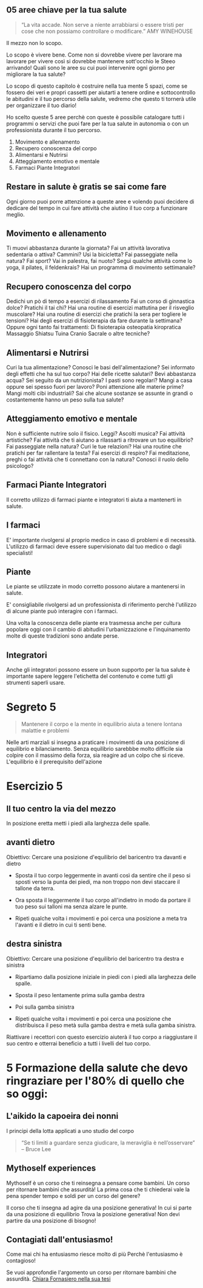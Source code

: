 
## 05 aree chiave per la tua salute

> “La vita accade. Non serve a niente arrabbiarsi o essere tristi per cose che non possiamo controllare o modificare.”
 >AMY WINEHOUSE

Il mezzo non lo scopo.

Lo scopo è vivere bene. Come non si dovrebbe vivere per lavorare ma lavorare per vivere così si dovrebbe 
mantenere sott'occhio le Steeo arrivando!
Quali sono le aree su cui puoi intervenire ogni giorno per migliorare la tua salute?

Lo scopo di questo capitolo è costruire nella tua mente 5 spazi, come se fossero dei veri e propri cassetti per aiutarti a tenere ordine e sottocontrollo le abitudini e il tuo percorso della salute, vedremo che questo ti tornerà utile per organizzare il tuo diario!

Ho scelto queste 5 aree perchè con queste è possibile catalogare tutti i programmi o servizi che puoi  fare per la tua salute in autonomia o con un professionista durante il tuo percorso.

 1. Movimento e allenamento
 2. Recupero conoscenza del corpo
 3. Alimentarsi e Nutrirsi
 4. Atteggiamento emotivo e mentale
 5. Farmaci Piante Integratori


## Restare in salute è gratis se sai come fare

Ogni giorno puoi porre attenzione a queste aree e volendo puoi decidere di dedicare del tempo in cui fare attività che aiutino il tuo corp a funzionare meglio.



## Movimento e allenamento

Ti muovi abbastanza durante la giornata?
Fai un attività lavorativa sedentaria o attiva?
Cammini? 
Usi la bicicletta?
Fai passeggiate nella natura?
Fai sport? 
Vai in palestra, fai nuoto?
Segui qualche attività come lo yoga, il pilates, il feldenkrais?
Hai un programma di movimento settimanale?

## Recupero conoscenza del corpo

Dedichi un pò di tempo a esercizi di rilassamento 
Fai un corso di ginnastica dolce? 
Pratichi il tai chi?
Hai una routine di esercizi mattutina per il risveglio muscolare? 
Hai una routine di esercizi che pratichi la sera per togliere le tensioni?
Hai degli esercizi di fisioterapia da fare durante la settimana?
Oppure ogni tanto fai trattamenti:
Di fisioterapia
osteopatia 
kiropratica
Massaggio
Shiatsu
Tuina 
Cranio Sacrale o altre tecniche?

## Alimentarsi e Nutrirsi

Curi la tua alimentazione? 
Conosci le basi dell'alimentazione?
Sei informato degli effetti che ha sul tuo corpo?
Hai delle ricette salutari?
Bevi abbastanza acqua? 
Sei seguito da un nutrizionista?
I pasti sono regolari?
Mangi a casa oppure sei spesso fuori per lavoro?
Poni attenzione alle materie prime?
Mangi molti cibi industriali?
Sai che alcune sostanze se assunte in grandi o costantemente hanno un peso sulla tua salute?

## Atteggiamento emotivo e mentale

Non è sufficiente nutrire solo il fisico.
Leggi? 
Ascolti musica?
Fai attività artistiche?
Fai attività che ti aiutano a rilassarti a ritrovare un tuo equilibrio?
Fai passeggiate nella natura?
Curi le tue relazioni? 
Hai una routine che pratichi per far rallentare la testa?
Fai esercizi di respiro?
Fai meditazione, preghi o fai attività che ti connettano con la natura? 
Conosci il ruolo dello psicologo?

## Farmaci Piante Integratori

Il corretto utilizzo di farmaci piante e integratori ti aiuta a mantenerti in salute.

## I farmaci

E' importante rivolgersi al proprio medico in caso di problemi e di necessità. L'utilizzo di farmaci deve essere supervisionato dal tuo medico o dagli specialisti!

## Piante

Le piante se utilizzate in modo corretto possono aiutare a mantenersi in salute.

E' consigliabile rivolgersi ad un professionista di riferimento perchè l'utilizzo di alcune piante può interagire con i farmaci.

Una volta la conoscenza delle piante era trasmessa anche per cultura popolare oggi con il cambio di abitudini l'urbanizzazione e l'inquinamento molte di queste tradizioni sono andate perse.
 
## Integratori

Anche gli integratori possono essere un buon supporto per la tua salute è importante sapere leggere l'etichetta del contenuto e come tutti gli strumenti saperli usare.

# Segreto 5

> Mantenere il corpo e la mente in equilibrio aiuta a tenere lontana malattie e problemi

Nelle arti marziali si insegna a praticare i movimenti da una posizione di equilibrio e bilanciamento. Senza equilibrio sarebbbe molto difficile sia colpire con il massimo della forza, sia reagire ad un colpo che si riceve.
L'equilibrio è il prerequisito dell'azione

# Esercizio 5 

##  Il tuo centro la via del mezzo

In posizione eretta metti i piedi alla larghezza delle spalle. 

## avanti dietro
Obiettivo: Cercare una posizione d'equilibrio del baricentro tra davanti e dietro

- Sposta il tuo corpo leggermente in avanti così da sentire che il peso si sposti verso la punta dei piedi, ma non troppo non devi staccare il tallone da terra.

- Ora sposta il leggermente il tuo corpo all'indietro in modo da portare il tuo peso sui talloni ma senza alzare le punte.

- Ripeti qualche volta i movimenti e poi cerca una posizione a meta tra l'avanti e il dietro in cui ti senti bene.
 
## destra sinistra

Obiettivo: Cercare una posizione d'equilibrio del baricentro tra destra e sinistra

- Ripartiamo dalla posizione iniziale in piedi con i piedi alla larghezza delle spalle.
- Sposta il peso lentamente prima sulla gamba destra 
- Poi sulla gamba sinistra

- Ripeti qualche volta i movimenti e poi cerca una posizione che distribuisca il peso metà sulla gamba destra e metà sulla gamba sinistra.
 
Riattivare i recettori con questo esercizio aiuterà il tuo corpo a riaggiustare il suo centro e otterrai beneficio a tutti i livelli del tuo corpo.


# 5 Formazione della salute che devo ringraziare per l'80% di quello che so oggi:



## L'aikido la capoeira dei nonni

I principi della lotta applicati a uno studio del corpo

> “Se ti limiti a guardare senza giudicare, la meraviglia è nell’osservare” – Bruce Lee
> 

## Mythoself experiences

Mythoself è un corso che ti reinsegna a pensare come bambini.
Un corso per ritornare bambini che assurdità! 
La prima cosa che ti chiederai vale la pena spender tempo e soldi per un corso del genere?

Il corso che ti insegna ad agire da una posizione generativa! 
In cui si parte da una posizione di equilibrio
Trova la posizione generativa! Non devi partire da una posizione di bisogno! 

## Contagiati dall'entusiasmo!

Come mai chi ha entusiasmo riesce molto di più Perchè l'entusiasmo è contagioso! 


Se vuoi approfondie l'argomento un corso per ritornare bambini che assurdità.
<a href="http://dspace.unive.it/bitstream/handle/10579/4102/784783-53260.pdf?sequence=2">Chiara Fornasiero nella sua tesi</a>



<!--stackedit_data:
eyJoaXN0b3J5IjpbLTE4NDg4NDIzNywtOTgwODY5ODc0LDE2Mj
UxNzc4NDEsNDU3NTM5NDE1LDYwNjA2NjY1OSwtMzYyNzA3NDI1
LC0zNTYxNzY0MzIsLTE5NjcwNjEwNDEsOTA5MTMwNDUsLTE3OT
YzNDE2NywxMDQ1NzY2NzYyLDEyMjIxODk0NjNdfQ==
-->